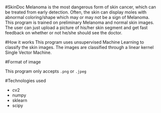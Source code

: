 
#SkinDoc
Melanoma is the most dangerous form of skin cancer, which can be treated from
early detection. Often, the skin can display moles with abnormal coloring/shape which may or may not be a sign of Melanoma. This program is trained on preliminary Melanoma and normal skin images. The user can just upload a picture of his/her skin segment and get fast feedback on whether or not he/she should see the doctor.

#How it works
This program uses unsupervised Machine Learning to classify the skin images. The images are classified through a linear kernel Single Vector Machine.

#Format of image

This program only accepts `.png` or `.jpeg`

#Technologies used

* cv2
* numpy
* sklearn
* scipy
